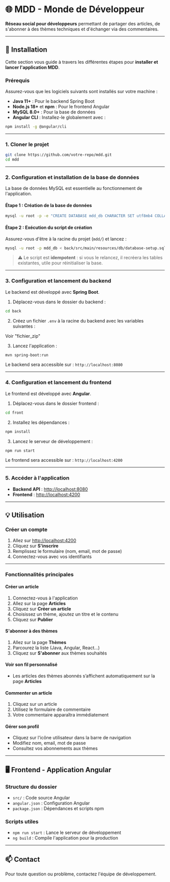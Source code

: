 # 🌐 MDD - Monde de Développeur

**Réseau social pour développeurs** permettant de partager des articles, de s'abonner à des thèmes techniques et d'échanger via des commentaires.

---

## 🚀 Installation

Cette section vous guide à travers les différentes étapes pour **installer et lancer l'application MDD**.

### Prérequis

Assurez-vous que les logiciels suivants sont installés sur votre machine :

* **Java 11+** : Pour le backend Spring Boot
* **Node.js 18+** et **npm** : Pour le frontend Angular
* **MySQL 8.0+** : Pour la base de données
* **Angular CLI** : Installez-le globalement avec :

```bash
npm install -g @angular/cli
```

---

### 1. Cloner le projet

```bash
git clone https://github.com/votre-repo/mdd.git
cd mdd
```

---

### 2. Configuration et installation de la base de données

La base de données MySQL est essentielle au fonctionnement de l'application.

#### Étape 1 : Création de la base de données

```bash
mysql -u root -p -e "CREATE DATABASE mdd_db CHARACTER SET utf8mb4 COLLATE utf8mb4_unicode_ci;"
```

#### Étape 2 : Exécution du script de création

Assurez-vous d'être à la racine du projet (`mdd/`) et lancez :

```bash
mysql -u root -p mdd_db < back/src/main/resources/db/database-setup.sql
```

> ⚠️ Le script est **idempotent** : si vous le relancez, il recréera les tables existantes, utile pour réinitialiser la base.

---

### 3. Configuration et lancement du backend

Le backend est développé avec **Spring Boot**.

1. Déplacez-vous dans le dossier du backend :

```bash
cd back
```

2. Créez un fichier `.env` à la racine du backend avec les variables suivantes :

Voir "fichier_zip"

3. Lancez l'application :

```bash
mvn spring-boot:run
```

Le backend sera accessible sur : `http://localhost:8080`

---

### 4. Configuration et lancement du frontend

Le frontend est développé avec **Angular**.

1. Déplacez-vous dans le dossier frontend :

```bash
cd front
```

2. Installez les dépendances :

```bash
npm install
```

3. Lancez le serveur de développement :

```bash
npm run start
```

Le frontend sera accessible sur : `http://localhost:4200`

---

### 5. Accéder à l'application

* **Backend API** : [http://localhost:8080](http://localhost:8080)
* **Frontend** : [http://localhost:4200](http://localhost:4200)

---

## 💡 Utilisation

### Créer un compte

1. Allez sur [http://localhost:4200](http://localhost:4200)
2. Cliquez sur **S'inscrire**
3. Remplissez le formulaire (nom, email, mot de passe)
4. Connectez-vous avec vos identifiants

---

### Fonctionnalités principales

#### Créer un article

1. Connectez-vous à l'application
2. Allez sur la page **Articles**
3. Cliquez sur **Créer un article**
4. Choisissez un thème, ajoutez un titre et le contenu
5. Cliquez sur **Publier**

#### S'abonner à des thèmes

1. Allez sur la page **Thèmes**
2. Parcourez la liste (Java, Angular, React…)
3. Cliquez sur **S'abonner** aux thèmes souhaités

#### Voir son fil personnalisé

* Les articles des thèmes abonnés s’affichent automatiquement sur la page **Articles**

#### Commenter un article

1. Cliquez sur un article
2. Utilisez le formulaire de commentaire
3. Votre commentaire apparaîtra immédiatement

#### Gérer son profil

* Cliquez sur l'icône utilisateur dans la barre de navigation
* Modifiez nom, email, mot de passe
* Consultez vos abonnements aux thèmes

---

## 🖥 Frontend - Application Angular

### Structure du dossier

* `src/` : Code source Angular
* `angular.json` : Configuration Angular
* `package.json` : Dépendances et scripts npm

### Scripts utiles

* `npm run start` : Lance le serveur de développement
* `ng build` : Compile l'application pour la production

---

## 📫 Contact

Pour toute question ou problème, contactez l'équipe de développement.
